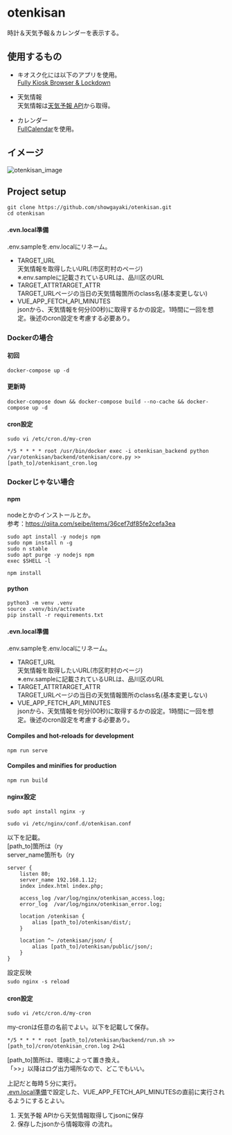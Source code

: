 # otenkisan
時計＆天気予報＆カレンダーを表示する。  

## 使用するもの
- キオスク化には以下のアプリを使用。  
[Fully Kiosk Browser & Lockdown](https://play.google.com/store/apps/details?id=de.ozerov.fully&hl=ja&gl=US)  

- 天気情報  
天気情報は[天気予報 API](https://weather.tsukumijima.net/)から取得。  

- カレンダー  
[FullCalendar](https://fullcalendar.io/)を使用。


## イメージ
![otenkisan_image](https://user-images.githubusercontent.com/47170845/158050074-c0923f56-7726-4785-b599-bec760af7c78.png)  


## Project setup
`git clone https://github.com/showgayaki/otenkisan.git`  
`cd otenkisan`  

#### .evn.local準備
.env.sampleを.env.localにリネーム。  
- TARGET_URL  
  天気情報を取得したいURL(市区町村のページ)  
  ※.env.sampleに記載されているURLは、品川区のURL
- TARGET_ATTRTARGET_ATTR  
  TARGET_URLページの当日の天気情報箇所のclass名(基本変更しない)
- VUE_APP_FETCH_API_MINUTES  
  jsonから、天気情報を何分(00秒)に取得するかの設定。1時間に一回を想定。後述のcron設定を考慮する必要あり。  



### Dockerの場合
#### 初回
`docker-compose up -d`  

#### 更新時
`docker-compose down && docker-compose build --no-cache && docker-compose up -d`  

#### cron設定
`sudo vi /etc/cron.d/my-cron`  
```
*/5 * * * * root /usr/bin/docker exec -i otenkisan_backend python /var/otenkisan/backend/otenkisan/core.py >> [path_to]/otenkisant_cron.log
```

### Dockerじゃない場合
#### npm
nodeとかのインストールとか。  
参考：https://qiita.com/seibe/items/36cef7df85fe2cefa3ea  

`sudo apt install -y nodejs npm`  
`sudo npm install n -g`  
`sudo n stable`  
`sudo apt purge -y nodejs npm`  
`exec $SHELL -l`  

`npm install`  


#### python
`python3 -m venv .venv`  
`source .venv/bin/activate`  
`pip install -r requirements.txt`  


#### .evn.local準備
.env.sampleを.env.localにリネーム。  
- TARGET_URL  
  天気情報を取得したいURL(市区町村のページ)  
  ※.env.sampleに記載されているURLは、品川区のURL
- TARGET_ATTRTARGET_ATTR  
  TARGET_URLページの当日の天気情報箇所のclass名(基本変更しない)
- VUE_APP_FETCH_API_MINUTES  
  jsonから、天気情報を何分(00秒)に取得するかの設定。1時間に一回を想定。後述のcron設定を考慮する必要あり。  

#### Compiles and hot-reloads for development
`npm run serve`  

#### Compiles and minifies for production
`npm run build`  

#### nginx設定
`sudo apt install nginx -y`  

`sudo vi /etc/nginx/conf.d/otenkisan.conf`  

以下を記載。  
[path_to]箇所は（ry  
server_name箇所も（ry  

```
server {
    listen 80;
    server_name 192.168.1.12;
    index index.html index.php;

    access_log /var/log/nginx/otenkisan_access.log;
    error_log  /var/log/nginx/otenkisan_error.log;

    location /otenkisan {
        alias [path_to]/otenkisan/dist/;
    }

    location ^~ /otenkisan/json/ {
        alias [path_to]/otenkisan/public/json/;
    }
}
```

設定反映  
`sudo nginx -s reload`　 


#### cron設定
`sudo vi /etc/cron.d/my-cron`  

my-cronは任意の名前でよい。以下を記載して保存。  
```
*/5 * * * * root [path_to]/otenkisan/backend/run.sh >> [path_to]/cron/otenkisan_cron.log 2>&1
```

[path_to]箇所は、環境によって置き換え。  
「>>」以降はログ出力場所なので、どこでもいい。  

上記だと毎時５分に実行。  
[.evn.local準備](#.evn.local準備)で設定した、VUE_APP_FETCH_API_MINUTESの直前に実行されるようにするとよい。  

1. 天気予報 APIから天気情報取得してjsonに保存
2. 保存したjsonから情報取得
の流れ。  
